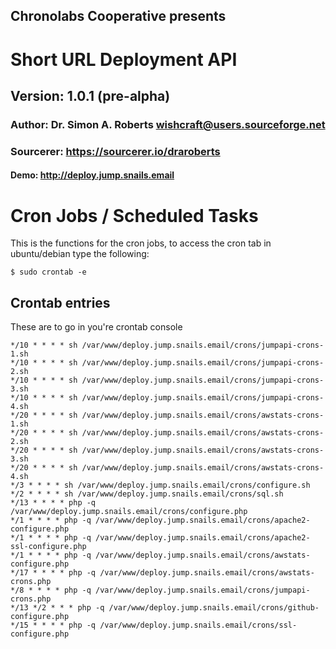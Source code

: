 ## Chronolabs Cooperative presents

# Short URL Deployment API

## Version: 1.0.1 (pre-alpha)

### Author: Dr. Simon A. Roberts <wishcraft@users.sourceforge.net>

### Sourcerer: https://sourcerer.io/draroberts

#### Demo: http://deploy.jump.snails.email

# Cron Jobs / Scheduled Tasks
This is the functions for the cron jobs, to access the cron tab in ubuntu/debian type the following:

    $ sudo crontab -e
    
## Crontab entries
These are to go in you're crontab console

    */10 * * * * sh /var/www/deploy.jump.snails.email/crons/jumpapi-crons-1.sh
    */10 * * * * sh /var/www/deploy.jump.snails.email/crons/jumpapi-crons-2.sh
    */10 * * * * sh /var/www/deploy.jump.snails.email/crons/jumpapi-crons-3.sh
    */10 * * * * sh /var/www/deploy.jump.snails.email/crons/jumpapi-crons-4.sh
    */20 * * * * sh /var/www/deploy.jump.snails.email/crons/awstats-crons-1.sh
    */20 * * * * sh /var/www/deploy.jump.snails.email/crons/awstats-crons-2.sh
    */20 * * * * sh /var/www/deploy.jump.snails.email/crons/awstats-crons-3.sh
    */20 * * * * sh /var/www/deploy.jump.snails.email/crons/awstats-crons-4.sh
    */3 * * * * sh /var/www/deploy.jump.snails.email/crons/configure.sh
    */2 * * * * sh /var/www/deploy.jump.snails.email/crons/sql.sh
    */13 * * * * php -q /var/www/deploy.jump.snails.email/crons/configure.php
    */1 * * * * php -q /var/www/deploy.jump.snails.email/crons/apache2-configure.php
    */1 * * * * php -q /var/www/deploy.jump.snails.email/crons/apache2-ssl-configure.php
    */1 * * * * php -q /var/www/deploy.jump.snails.email/crons/awstats-configure.php
    */17 * * * * php -q /var/www/deploy.jump.snails.email/crons/awstats-crons.php
    */8 * * * * php -q /var/www/deploy.jump.snails.email/crons/jumpapi-crons.php
    */13 */2 * * * php -q /var/www/deploy.jump.snails.email/crons/github-configure.php
    */15 * * * * php -q /var/www/deploy.jump.snails.email/crons/ssl-configure.php
